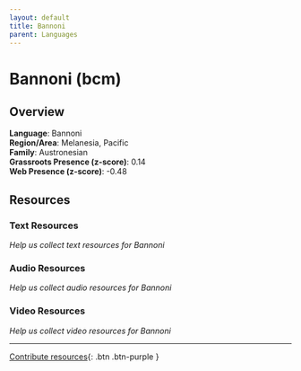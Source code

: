 ```yaml
---
layout: default
title: Bannoni
parent: Languages
---
```


# Bannoni (bcm)

## Overview

**Language**: Bannoni  
**Region/Area**: Melanesia, Pacific  
**Family**: Austronesian  
**Grassroots Presence (z-score)**: 0.14  
**Web Presence (z-score)**: -0.48  

## Resources

### Text Resources
*Help us collect text resources for Bannoni*

### Audio Resources
*Help us collect audio resources for Bannoni*

### Video Resources
*Help us collect video resources for Bannoni*

---

[Contribute resources](https://forms.office.com/e/1SfLJx3u1r){: .btn .btn-purple }
